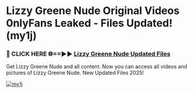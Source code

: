 # Lizzy Greene Nude Original Videos 0nlyFans Leaked - Files Updated! (my1j)

<h3>🔴 CLICK HERE 🌐==►► <a href="https://tinyurl.com/52m3yx9h" rel="nofollow">Lizzy Greene Nude Updated Files</a></h3>

Get Lizzy Greene Nude and all content. Now you can access all videos and pictures of Lizzy Greene Nude. New Updated Files 2025!

[![my1j](https://i.imgur.com/TnHtlc8.gif)](https://tinyurl.com/52m3yx9h)
